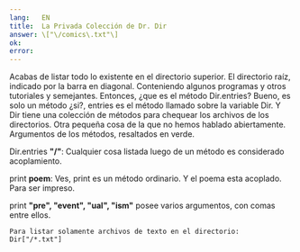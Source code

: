 ```yaml
---
lang:   EN
title:  La Privada Colección de Dr. Dir
answer: \["\/comics\.txt"\]
ok:     
error:  
---
```


Acabas de listar todo lo existente en el directorio superior. El directorio ra&iacute;z, indicado
        por la barra en diagonal. Conteniendo algunos programas y otros tutoriales y semejantes.
    Entonces, &iquest;que es el m&eacute;todo Dir.entries? Bueno, es solo un m&eacute;todo &iquest;si?,
       entries es el m&eacute;todo llamado sobre la variable Dir.
       Y Dir tiene una colecci&oacute;n de m&eacute;todos para chequear los archivos de los directorios.
       Otra peque&ntilde;a cosa de la que no hemos hablado abiertamente. Argumentos de los m&eacute;todos, resaltados en verde.
    
            
Dir.entries __"/"__: Cualquier cosa listada luego de un m&eacute;todo
                es considerado acoplamiento.
            
print __poem__: Ves, print es un m&eacute;todo ordinario.
            Y el poema esta acoplado. Para ser impreso.
            
print __"pre", "event", "ual", "ism"__ posee varios argumentos,
                con comas entre ellos.
    
    Para listar solamente archivos de texto en el directorio: 
    Dir["/*.txt"]
